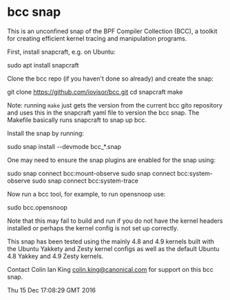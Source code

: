 # bcc snap

This is an unconfined snap of the BPF Compiler Collection (BCC), a toolkit for
creating efficient kernel tracing and manipulation programs.

First, install snapcraft, e.g. on Ubuntu:

sudo apt install snapcraft

Clone the bcc repo (if you haven't done so already) and create the snap:

git clone https://github.com/iovisor/bcc.git
cd snapcraft
make

Note: running `make` just gets the version from the current bcc gito
repository and uses this in the snapcraft yaml file to version the bcc
snap. The Makefile basically runs snapcraft to snap up bcc.

Install the snap by running:

sudo snap install --devmode bcc_*.snap

One may need to ensure the snap plugins are enabled for the snap using:

sudo snap connect bcc:mount-observe
sudo snap connect bcc:system-observe
sudo snap connect bcc:system-trace

Now run a bcc tool, for example, to run opensnoop use:

sudo bcc.opensnoop

Note that this may fail to build and run if you do not have the kernel
headers installed or perhaps the kernel config is not set up correctly.

This snap has been tested using the mainly 4.8 and 4.9 kernels built
with the Ubuntu Yakkety and Zesty kernel configs as well as the default
Ubuntu 4.8 Yakkey and 4.9 Zesty kernels.

Contact Colin Ian King <colin.king@canonical.com> for support on this
bcc snap.

Thu 15 Dec 17:08:29 GMT 2016
